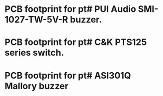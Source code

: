 # PCB footprint for pt# PUI Audio SMI-1027-TW-5V-R buzzer.
# PCB footprint for pt# C&K PTS125 series switch.
# PCB footprint for pt# ASI301Q Mallory buzzer

